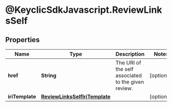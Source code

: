 # @KeyclicSdkJavascript.ReviewLinksSelf

## Properties
Name | Type | Description | Notes
------------ | ------------- | ------------- | -------------
**href** | **String** | The URI of the self associated to the given review. | [optional] 
**iriTemplate** | [**ReviewLinksSelfIriTemplate**](ReviewLinksSelfIriTemplate.md) |  | [optional] 


